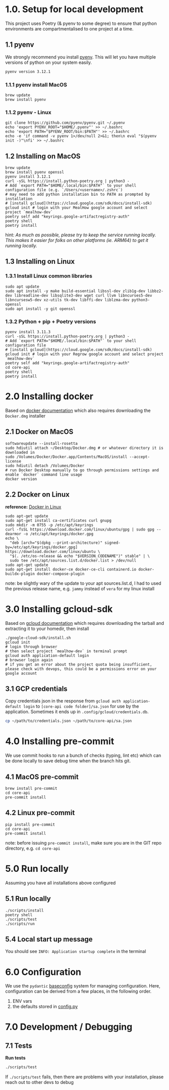 # 1.0. Setup for local development

This project uses Poetry (& pyenv to some degree) to ensure that python environments are compartmentalised to one project at a time.

## 1.1 pyenv

We strongly recommend you install [pyenv](https://github.com/pyenv/pyenv). This will let you have multiple versions of python on your system easily.

```bash
pyenv version 3.12.1
```

### 1.1.1 pyenv install MacOS

```
brew update
brew install pyenv
```

### 1.1.2 pyenv - Linux

```
git clone https://github.com/pyenv/pyenv.git ~/.pyenv
echo 'export PYENV_ROOT="$HOME/.pyenv"' >> ~/.bashrc
echo 'export PATH="$PYENV_ROOT/bin:$PATH"' >> ~/.bashrc
echo -e 'if command -v pyenv 1>/dev/null 2>&1; then\n eval "$(pyenv init -)"\nfi' >> ~/.bashrc
```

## 1.2 Installing on MacOS

```shell
brew update
brew install pyenv openssl
pyenv install 3.12.1
curl -sSL https://install.python-poetry.org | python3 -
# Add `export PATH="$HOME/.local/bin:$PATH"` to your shell configuration file (e.g. `/Users/<username>/.zshrc`)
# may need to add python installation bin to PATH as prompted by installation
# [install gcloud](https://cloud.google.com/sdk/docs/install-sdk)
gcloud init # login with your MealHow google account and select project `mealhow-dev`
poetry self add "keyrings.google-artifactregistry-auth"
poetry shell
poetry install
```

hint: _As much as possible, please try to keep the service running locally. This makes it easier for folks on other platforms (ie. ARM64) to get it running locally._

## 1.3 Installing on Linux

### 1.3.1 Install Linux common libraries

```
sudo apt update
sudo apt install -y make build-essential libssl-dev zlib1g-dev libbz2-dev libreadline-dev libsqlite3-dev wget curl llvm libncurses5-dev libncursesw5-dev xz-utils tk-dev libffi-dev liblzma-dev python3-openssl
sudo apt install -y git openssl
```

### 1.3.2 Python + pip + Poetry versions

```
pyenv install 3.11.3
curl -sSL https://install.python-poetry.org | python3 -
# Add `export PATH="$HOME/.local/bin:$PATH"` to your shell configuration file
# [install gcloud](https://cloud.google.com/sdk/docs/install-sdk)
gcloud init # login with your Regrow google account and select project `mealhow-dev`
poetry self add "keyrings.google-artifactregistry-auth"
cd core-api
poetry shell
poetry install
```

# 2.0 Installing docker

Based on [docker documentation](https://docs.docker.com/desktop/install/mac-install/) which also requires downloading the `Docker.dmg` installer

## 2.1 Docker on MacOS

```
softwareupdate --install-rosetta
sudo hdiutil attach ~/Desktop/Docker.dmg # or whatever directory it is downloaded in
sudo /Volumes/Docker/Docker.app/Contents/MacOS/install --accept-license
sudo hdiutil detach /Volumes/Docker
# run Docker Desktop manually to go through permissions settings and enable `docker` command line usage
docker version
```

## 2.2 Docker on Linux

**reference:** [Docker in Linux](https://docs.docker.com/engine/install/ubuntu/)

```
sudo apt-get update
sudo apt-get install ca-certificates curl gnupg
sudo mkdir -m 0755 -p /etc/apt/keyrings
curl -fsSL https://download.docker.com/linux/ubuntu/gpg | sudo gpg --dearmor -o /etc/apt/keyrings/docker.gpg
echo \
  "deb [arch="$(dpkg --print-architecture)" signed-by=/etc/apt/keyrings/docker.gpg] https://download.docker.com/linux/ubuntu \
  "$(. /etc/os-release && echo "$VERSION_CODENAME")" stable" | \
  sudo tee /etc/apt/sources.list.d/docker.list > /dev/null
sudo apt-get update
sudo apt-get install docker-ce docker-ce-cli containerd.io docker-buildx-plugin docker-compose-plugin
```

note: be slightly wary of the update to your apt sources.list.d, I had to used the previous release name, e.g. `jammy` instead of `vera` for my linux install

# 3.0 Installing gcloud-sdk

Based on [gcloud documentation](https://cloud.google.com/sdk/docs/install-sdk) which requires downloading the tarball and extracting it to your homedir, then install

```
./google-cloud-sdk/install.sh
gcloud init
# login through browser
# then select project `mealhow-dev` in terminal prompt
gcloud auth application-default login
# browser login again
# if you get an error about the project quota being insufficient, please check with devops, this could be a permissions error on your google account
```

## 3.1 GCP credentials

Copy credentials json in the response from `gcloud auth application-default login` to `[core-api code folder]/sa.json` for use by the application.
Sometimes it ends up in `.config/gcloud/credentials.db`.

```bash
cp ~/path/to/credentials.json ~/path/to/core-api/sa.json
```

# 4.0 Installing pre-commit

We use commit hooks to run a bunch of checks (typing, lint etc) which can be done locally to save debug time when the branch hits git.

## 4.1 MacOS pre-commit

```
brew install pre-commit
cd core-api
pre-commit install
```

## 4.2 Linux pre-commit

```
pip install pre-commit
cd core-api
pre-commit install
```

note: before issuing `pre-commit install`, make sure you are in the GIT repo directory, e.g. `cd core-api`

# 5.0 Run locally

Assuming you have all installations above configured

## 5.1 Run locally

```
./scripts/install
poetry shell
./scripts/test
./scripts/run
```

## 5.4 Local start up message

You should see `INFO: Application startup complete` in the terminal

# 6.0 Configuration

We use the `pydantic` [baseconfig](https://pydantic-docs.helpmanual.io/usage/settings) system for managing configuration. Here, configuration can
be derived from a few places, in the following order.

1. ENV vars
2. the defaults stored in [config.py](src/core/config.py)

# 7.0 Development / Debugging

## 7.1 Tests

**Run tests**

```bash
./scripts/test
```

If `./scripts/test` fails, then there are problems with your installation, please reach out to other devs to debug
